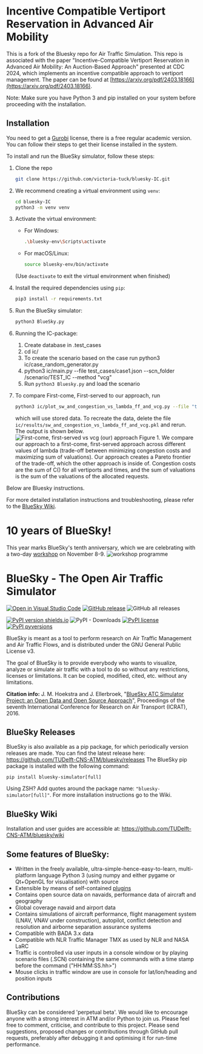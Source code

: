 # Incentive Compatible Vertiport Reservation in Advanced Air Mobility

This is a fork of the Bluesky repo for Air Traffic Simulation. This repo is associated with the paper "Incentive-Compatible Vertiport Reservation in Advanced Air Mobility: An Auction-Based Approach" presented at CDC 2024, which implements an incentive compatible
approach to vertiport management. The paper can be found at [https://arxiv.org/pdf/2403.18166](https://arxiv.org/pdf/2403.18166).

Note: Make sure you have Python 3 and pip installed on your system before proceeding with the installation.

## Installation
You need to get a [Gurobi](https://www.gurobi.com/) license, there is a free regular academic version.
You can follow their steps to get their license installed in the system.


To install and run the BlueSky simulator, follow these steps:
1. Clone the repo
    ```bash
    git clone https://github.com/victoria-tuck/bluesky-IC.git
    ```

2. We recommend creating a virtual environment using `venv`:
    ```bash
    cd bluesky-IC
    python3 -m venv venv
    ```

3. Activate the virtual environment:
    - For Windows:
      ```bash
      .\bluesky-env\Scripts\activate
      ```
    - For macOS/Linux:
      ```bash
      source bluesky-env/bin/activate
      ```
    (Use ```deactivate``` to exit the virtual environment when finished)

4. Install the required dependencies using `pip`:
    ```bash
    pip3 install -r requirements.txt
    ```

5. Run the BlueSky simulator:
    ```bash
    python3 BlueSky.py
    ```

6. Running the IC-package:
   1. Create database in .test_cases
   2. cd ic/
   3. To create the scenario based on the case run python3 ic/case_random_generator.py
   4. python3 ic/main.py --file test_cases/case1.json --scn_folder /scenario/TEST_IC --method "vcg"
   5. Run ```python3 Bluesky.py``` and load the scenario

7. To compare First-come, First-served to our approach, run 
    ```bash
    python3 ic/plot_sw_and_congestion_vs_lambda_ff_and_vcg.py --file "test_cases/case2.json" --scn_folder "/scenario/TEST_IC" --method "ff"
    ```
    which will use stored data.
    To recreate the data, delete the file ```ic/results/sw_and_congestion_vs_lambda_ff_and_vcg.pkl``` and rerun. The output is shown below.
    ![First-come, first-served vs vcg (our) approach](https://github.com/victoria-tuck/IC-vertiport-reservation/blob/main/SW_congestion_vs_lambda_pareto.png)
    Figure 1. We compare our approach to a first-come, first-served approach across different values of lambda (trade-off between minimizing congestion costs and maximizing sum of valuations). Our approach creates a Pareto frontier of the trade-off, which the other approach is inside of. Congestion costs are the sum of C() for all vertiports and times, and the sum of valuations is the sum of the valuations of the allocated requests.


Below are Bluesky instructions.

For more detailed installation instructions and troubleshooting, please refer to the [BlueSky Wiki](https://github.com/TUDelft-CNS-ATM/bluesky/wiki).

# 10 years of BlueSky!
This year marks BlueSky's tenth anniversary, which we are celebrating with a two-day [workshop](https://forms.office.com/e/mXamnSYba5) on November 8-9.
![workshop programme](https://github.com/TUDelft-CNS-ATM/bluesky/blob/a20cf4497d6fc57d859970891026db7ba3574807/docs/workshop_programme.png)

# BlueSky - The Open Air Traffic Simulator

[![Open in Visual Studio Code](https://img.shields.io/static/v1?logo=visualstudiocode&label=&message=Open%20in%20Visual%20Studio%20Code&labelColor=2c2c32&color=007acc&logoColor=007acc)](https://open.vscode.dev/TUDelft-CNS-ATM/bluesky)
[![GitHub release](https://img.shields.io/github/release/TUDelft-CNS-ATM/bluesky.svg)](https://GitHub.com/TUDelft-CNS-ATM/bluesky/releases/)
![GitHub all releases](https://img.shields.io/github/downloads/TUDelft-CNS-ATM/bluesky/total?style=social)

[![PyPI version shields.io](https://img.shields.io/pypi/v/bluesky-simulator.svg)](https://pypi.python.org/pypi/bluesky-simulator/)
![PyPI - Downloads](https://img.shields.io/pypi/dm/bluesky-simulator?style=plastic)
[![PyPI license](https://img.shields.io/pypi/l/bluesky-simulator?style=plastic)](https://pypi.python.org/pypi/bluesky-simulator/)
[![PyPI pyversions](https://img.shields.io/pypi/pyversions/bluesky-simulator?style=plastic)](https://pypi.python.org/pypi/bluesky-simulator/)

BlueSky is meant as a tool to perform research on Air Traffic Management and Air Traffic Flows, and is distributed under the GNU General Public License v3.

The goal of BlueSky is to provide everybody who wants to visualize, analyze or simulate air
traffic with a tool to do so without any restrictions, licenses or limitations. It can be copied,
modified, cited, etc. without any limitations.

**Citation info:** J. M. Hoekstra and J. Ellerbroek, "[BlueSky ATC Simulator Project: an Open Data and Open Source Approach](https://www.researchgate.net/publication/304490055_BlueSky_ATC_Simulator_Project_an_Open_Data_and_Open_Source_Approach)", Proceedings of the seventh International Conference for Research on Air Transport (ICRAT), 2016.

## BlueSky Releases
BlueSky is also available as a pip package, for which periodically version releases are made. You can find the latest release here:
https://github.com/TUDelft-CNS-ATM/bluesky/releases
The BlueSky pip package is installed with the following command:

    pip install bluesky-simulator[full]

Using ZSH? Add quotes around the package name: `"bluesky-simulator[full]"`. For more installation instructions go to the Wiki.

## BlueSky Wiki
Installation and user guides are accessible at:
https://github.com/TUDelft-CNS-ATM/bluesky/wiki

## Some features of BlueSky:
- Written in the freely available, ultra-simple-hence-easy-to-learn, multi-platform language
Python 3 (using numpy and either pygame or Qt+OpenGL for visualisation) with source
- Extensible by means of self-contained [plugins](https://github.com/TUDelft-CNS-ATM/bluesky/wiki/plugin)
- Contains open source data on navaids, performance data of aircraft and geography
- Global coverage navaid and airport data
- Contains simulations of aircraft performance, flight management system (LNAV, VNAV under construction),
autopilot, conflict detection and resolution and airborne separation assurance systems
- Compatible with BADA 3.x data
- Compatible wth NLR Traffic Manager TMX as used by NLR and NASA LaRC
- Traffic is controlled via user inputs in a console window or by playing scenario files (.SCN)
containing the same commands with a time stamp before the command ("HH:MM:SS.hh>")
- Mouse clicks in traffic window are use in console for lat/lon/heading and position inputs

## Contributions
BlueSky can be considered 'perpetual beta'. We would like to encourage anyone with a strong interest in
ATM and/or Python to join us. Please feel free to comment, criticise, and contribute to this project. Please send suggestions, proposed changes or contributions through GitHub pull requests, preferably after debugging it and optimising it for run-time performance.
